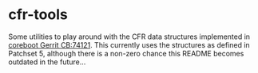 # cfr-tools

Some utilities to play around with the CFR data structures implemented
in [coreboot Gerrit CB:74121](https://review.coreboot.org/74121). This
currently uses the structures as defined in Patchset 5, although there
is a non-zero chance this README becomes outdated in the future...
